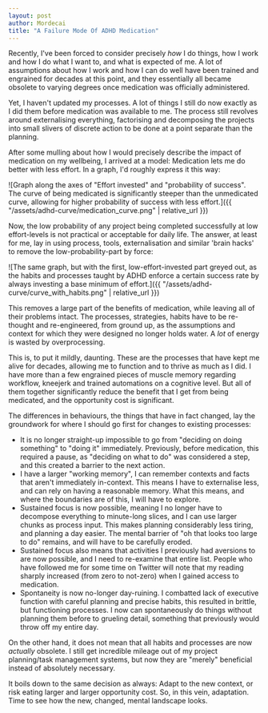 ```yaml
---
layout: post
author: Mordecai
title: "A Failure Mode Of ADHD Medication"
---
```


Recently, I've been forced to consider precisely *how* I do things, how I work
and how I do what I want to, and what is expected of me. A lot of assumptions
about how I work and how I can do well have been trained and engrained for
decades at this point, and they essentially all became obsolete to varying
degrees once medication was officially administered.

Yet, I haven't updated my processes. A lot of things I still do now exactly as I
did them before medication was available to me. The process still revolves
around externalising everything, factorising and decomposing the projects into
small slivers of discrete action to be done at a point separate than the
planning.

After some mulling about how I would precisely describe the impact of medication
on my wellbeing, I arrived at a model: Medication lets me do better with less
effort. In a graph, I'd roughly express it this way:

![Graph along the axes of "Effort invested" and "probability of success". The
curve of being medicated is significantly steeper than the unmedicated curve,
allowing for higher probability of success with less effort.]({{
"/assets/adhd-curve/medication_curve.png" | relative_url }})

Now, the low probability of any project being completed successfully at low
effort-levels is not practical or acceptable for daily life. The answer, at
least for me, lay in using process, tools, externalisation and similar 'brain
hacks' to remove the low-probability-part by force:

![The same graph, but with the first, low-effort-invested part greyed out, as
the habits and processes taught by ADHD enforce a certain success rate by always
investing a base minimum of effort.]({{
"/assets/adhd-curve/curve_with_habits.png" | relative_url }})

This removes a large part of the benefits of medication, while leaving all of
their problems intact. The processes, strategies, habits have to be re-thought
and re-engineered, from ground up, as the assumptions and context for which they
were designed no longer holds water. A *lot* of energy is wasted by
overprocessing.

This is, to put it mildly, daunting. These are the processes that have kept me
alive for decades, allowing me to function and to thrive as much as I did. I
have more than a few engrained pieces of muscle memory regarding workflow,
kneejerk and trained automations on a cognitive level. But all of them together
significantly reduce the benefit that I get from being medicated, and the
opportunity cost is significant.

The differences in behaviours, the things that have in fact changed, lay the
groundwork for where I should go first for changes to existing processes:

- It is no longer straight-up impossible to go from "deciding on doing
  something" to "doing it" immediately. Previously, before medication, this
  required a pause, as "deciding on what to do" was considered a step, and this
  created a barrier to the next action.
- I have a larger "working memory", I can remember contexts and facts that
  aren't immediately in-context. This means I have to externalise less, and can
  rely on having a reasonable memory. What this means, and where the boundaries
  are of this, I will have to explore.
- Sustained focus is now possible, meaning I no longer have to decompose
  everything to minute-long slices, and I can use larger chunks as process
  input. This makes planning considerably less tiring, and planning a day
  easier. The mental barrier of "oh that looks too large to do" remains, and
  will have to be carefully eroded.
- Sustained focus also means that activities I previously had aversions to are
  now possible, and I need to re-examine that entire list. People who have
  followed me for some time on Twitter will note that my reading sharply
  increased (from zero to not-zero) when I gained access to medication.
- Spontaneity is now no-longer day-ruining. I combatted lack of executive
  function with careful planning and precise habits, this resulted in brittle,
  but functioning processes. I now can spontaneously do things without planning
  them before to grueling detail, something that previously would throw off my
  entire day.

On the other hand, it does not mean that all habits and processes are now
_actually_ obsolete. I still get incredible mileage out of my project
planning/task management systems, but now they are "merely" beneficial instead
of absolutely necessary.

It boils down to the same decision as always: Adapt to the new context, or risk
eating larger and larger opportunity cost. So, in this vein, adaptation. Time to
see how the new, changed, mental landscape looks.
